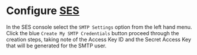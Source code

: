 # Configure [SES](https://aws.amazon.com/ses/)

In the SES console select the `SMTP Settings` option from the left hand menu. Click the blue `Create My SMTP Credentials` button proceed through the creation steps, taking note of the Access Key ID and the Secret Access Key that will be generated for the SMTP user.
